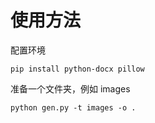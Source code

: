 # 使用方法

配置环境
```shell
pip install python-docx pillow
```

准备一个文件夹，例如 images
```shell
python gen.py -t images -o .
```